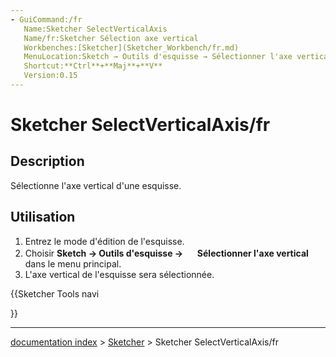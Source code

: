 ```yaml
---
- GuiCommand:/fr
   Name:Sketcher SelectVerticalAxis
   Name/fr:Sketcher Sélection axe vertical
   Workbenches:[Sketcher](Sketcher_Workbench/fr.md)
   MenuLocation:Sketch → Outils d'esquisse → Sélectionner l'axe vertical
   Shortcut:**Ctrl**+**Maj**+**V**
   Version:0.15
---
```


# Sketcher SelectVerticalAxis/fr

## Description

Sélectionne l\'axe vertical d\'une esquisse.

## Utilisation

1.  Entrez le mode d\'édition de l\'esquisse.
2.  Choisir **Sketch → Outils d'esquisse → <img src=images/Sketcher_SelectVerticalAxis.png style="width:16px"> Sélectionner l'axe vertical** dans le menu principal.
3.  L\'axe vertical de l\'esquisse sera sélectionnée.





{{Sketcher Tools navi

}}

---
[documentation index](../README.md) > [Sketcher](Sketcher_Workbench.md) > Sketcher SelectVerticalAxis/fr
